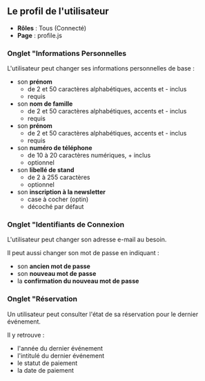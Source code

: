 ## Le profil de l'utilisateur

- **Rôles** : Tous (Connecté)
- **Page** : profile.js

### Onglet "Informations Personnelles

L'utilisateur peut changer ses informations personnelles de base :

- son **prénom**
  - de 2 et 50 caractères alphabétiques, accents et - inclus
  - requis
- son **nom de famille**
  - de 2 et 50 caractères alphabétiques, accents et - inclus
  - requis
- son **prénom**
  - de 2 et 50 caractères alphabétiques, accents et - inclus
  - requis
- son **numéro de téléphone**
  - de 10 à 20 caractères numériques, + inclus
  - optionnel
- son **libellé de stand**
  - de 2 à 255 caractères
  - optionnel
- son **inscription à la newsletter**
  - case à cocher (optin)
  - décoché par défaut

### Onglet "Identifiants de Connexion

L'utilisateur peut changer son adresse e-mail au besoin.

Il peut aussi changer son mot de passe en indiquant :

- son **ancien mot de passe**
- son **nouveau mot de passe**
- la **confirmation du nouveau mot de passe**

### Onglet "Réservation

Un utilisateur peut consulter l'état de sa réservation pour le dernier événement.

Il y retrouve :

- l'année du dernier événement
- l'intitulé du dernier événement
- le statut de paiement
- la date de paiement